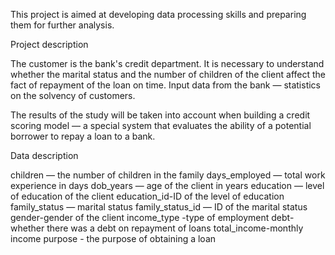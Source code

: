 This project is aimed at developing data processing skills and preparing them for further analysis.

Project description

The customer is the bank's credit department. It is necessary to understand whether the marital status and the number of children of the client affect the fact of repayment of the loan on time. Input data from the bank — statistics on the solvency of customers.

The results of the study will be taken into account when building a credit scoring model — a special system that evaluates the ability of a potential borrower to repay a loan to a bank.

Data description

children — the number of children in the family </nt>
days_employed — total work experience in days dob_years
— age of the client in years
education — level of education of the client
education_id-ID of the level of education
family_status — marital status
family_status_id — ID of the marital status
gender-gender of the client income_type
-type of employment
debt-whether there was a debt on repayment of loans
total_income-monthly income
purpose - the purpose of obtaining a loan
